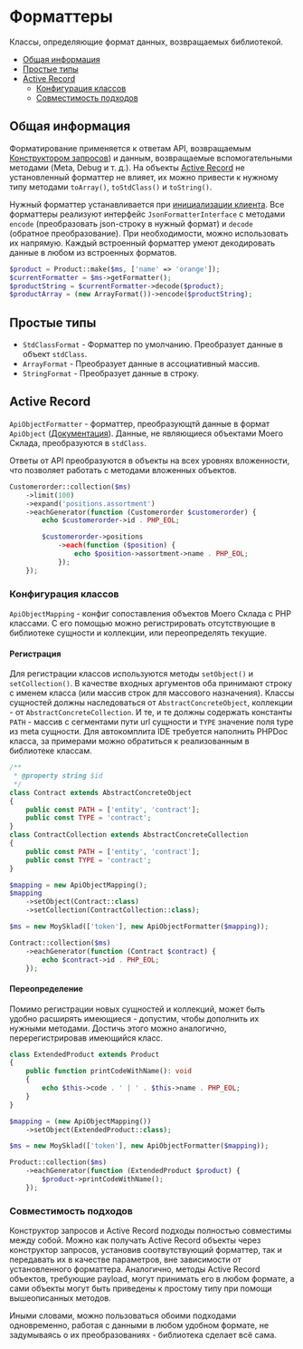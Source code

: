 # Форматтеры

Классы, определяющие формат данных, возвращаемых библиотекой.

* [Общая информация](/docs/formatters.md#общая-информация)
* [Простые типы](/docs/formatters.md#простые-типы)
* [Active Record](/docs/formatters.md#active-record)
  * [Конфигурация классов](/docs/formatters.md#конфигурация-классов)
  * [Совместимость подходов](/docs/formatters.md#совместимость-подходов)

## Общая информация

Форматирование применяется к ответам API, возвращаемым [Конструктором запросов](/docs/query_builder.md)) и данным, возвращаемые вспомогательными методами (Meta, Debug и т. д.). На объекты [Active Record](/docs/active_record.md) не установленный форматтер не влияет, их можно привести к нужному типу методами `toArray()`, `toStdClass()` и `toString()`.

Нужный форматтер устанавливается при [инициализации клиента](/docs/setup.md). Все форматтеры реализуют интерфейс `JsonFormatterInterface` с методами `encode` (преобразовать json-строку в нужный формат) и `decode` (обратное преобразование). При необходимости, можно использовать их напрямую. Каждый встроенный форматтер умеют декодировать данные в любом из встроенных форматов. 

```php
$product = Product::make($ms, ['name' => 'orange']);
$currentFormatter = $ms->getFormatter();
$productString = $currentFormatter->decode($product);
$productArray = (new ArrayFormat())->encode($productString);
```

## Простые типы

* `StdClassFormat` - Форматтер по умолчанию. Преобразует данные в объект `stdClass`.
* `ArrayFormat` - Преобразует данные в ассоциативный массив.
* `StringFormat` - Преобразует данные в строку.

## Active Record

`ApiObjectFormatter` - форматтер, преобразующтй данные в формат `ApiObject` ([Документация](/docs/active_record.md)). Данные, не являющиеся объектами Моего Склада, преобразуются в `stdClass`.

Ответы от API преобразуются в объекты на всех уровнях вложенности, что позволяет работать с методами вложенных объектов.

```php
Customerorder::collection($ms)
    ->limit(100)
    ->expand('positions.assortment')
    ->eachGenerator(function (Customerorder $customerorder) {
        echo $customerorder->id . PHP_EOL;

        $customerorder->positions
            ->each(function ($position) {
                echo $position->assortment->name . PHP_EOL;
            });
    });
```

### Конфигурация классов

`ApiObjectMapping` - конфиг сопоставления объектов Моего Склада с PHP классами. С его помощью можно регистрировать отсутствующие в библиотеке сущности и коллекции, или переопределять текущие.

#### Регистрация

Для регистрации классов используются методы `setObject()` и `setCollection()`. В качестве входных аргументов оба принимают строку с именем класса (или массив строк для массового назначения). Классы сущностей должны наследоваться от `AbstractConcreteObject`, коллекции - от `AbstractConcreteCollection`. И те, и те должны содержать константы `PATH` - массив с сегментами пути url сущности и `TYPE` значение поля type из meta сущности. Для автокомплита IDE требуется наполнить PHPDoc класса, за примерами можно обратиться к реализованным в библиотеке классам.

```php
/**
 * @property string $id
 */
class Contract extends AbstractConcreteObject
{
    public const PATH = ['entity', 'contract'];
    public const TYPE = 'contract';
}
class ContractCollection extends AbstractConcreteCollection
{
    public const PATH = ['entity', 'contract'];
    public const TYPE = 'contract';
}

$mapping = new ApiObjectMapping();
$mapping
    ->setObject(Contract::class)
    ->setCollection(ContractCollection::class);

$ms = new MoySklad(['token'], new ApiObjectFormatter($mapping));

Contract::collection($ms)
    ->eachGenerator(function (Contract $contract) {
        echo $contract->id . PHP_EOL;
    });
```

#### Переопределение

Помимо регистрации новых сущностей и коллекций, может быть удобно расширять имеющиеся - допустим, чтобы дополнить их нужными методами. Достичь этого можно аналогично, перерегистрировав имеющийся класс.  

```php
class ExtendedProduct extends Product
{
    public function printCodeWithName(): void
    {
        echo $this->code . ' | ' . $this->name . PHP_EOL;
    }
}

$mapping = (new ApiObjectMapping())
    ->setObject(ExtendedProduct::class);

$ms = new MoySklad(['token'], new ApiObjectFormatter($mapping));

Product::collection($ms)
    ->eachGenerator(function (ExtendedProduct $product) {
        $product->printCodeWithName();
    });
```

### Совместимость подходов

Конструктор запросов и Active Record подходы полностью совместимы между собой. Можно как получать Active Record объекты через конструктор запросов, установив соотвутствующий форматтер, так и передавать их в качестве параметров, вне зависимости от установленного форматтера. Аналогично, методы Active Record объектов, требующие payload, могут принимать его в любом формате, а сами объекты могут быть приведены к простому типу при помощи вышеописанных методов.

Иными словами, можно пользоваться обоими подходами одновременно, работая с данными в любом удобном формате, не задумываясь о их преобразованиях - библиотека сделает всё сама.